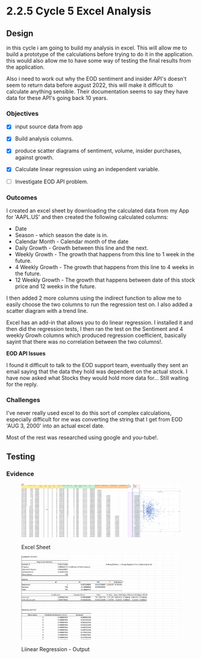 # 2.2.5 Cycle 5 Excel Analysis

## Design

in this cycle i am going to build my analysis in excel. This will allow me to build a prototype of the calculations before trying to do it in the application. this would also allow me to have some way of testing the final results from the application.



Also i need to work out why the EOD sentiment and insider API's doesn't seem to return data before august 2022, this will make it difficult to calculate anything sensible. Their documentation seems to say they have data for these API's going back 10 years.

### Objectives



* [x] input source data from app&#x20;
* [x] Build analysis columns.
* [x] produce scatter diagrams of sentiment, volume, insider purchases, against growth.
* [x] Calculate linear regression using an independent variable.
* [ ] Investigate EOD API problem.



### Outcomes

I created an excel sheet by downloading the calculated data from my App for 'AAPL.US' and then created the following calculated columns:

* Date
* Season - which season the date is in.
* Calendar Month - Calendar month of the date
* Daily Growth - Growth between this line and the next.
* Weekly Growth - The growth that happens from this line to 1 week in the future.
* 4 Weekly Growth - The growth that happens from this line to 4 weeks in the future.
* 12 Weekly Growth - The growth that happens between date of this stock price and 12 weeks in the future.

I then added 2 more columns using the indirect function to allow me to easily choose the two columns to run the regression test on. I also added a scatter diagram with a trend line.

Excel has an add-in that allows you to do linear regression. I installed it and then did the regression tests, I then ran the test on the Sentiment and 4 weekly Growh columns which produced regression coefficient, basically sayint that there was no correlation between the two columns!.

**EOD API Issues**

I found it difficult to talk to the EOD support team, eventually they sent an email saying that the data they hold was dependent on the actual stock. I have now asked what Stocks they would hold more data for... Still waiting for the reply.

### Challenges

I've never really used excel to do this sort of complex calculations, especially difficult for me was converting the string that I get from EOD 'AUG 3, 2000' into an actual excel date.&#x20;

Most of the rest was researched using google and you-tube!.

## Testing





### Evidence

<figure><img src="../.gitbook/assets/image (19).png" alt=""><figcaption><p>Excel Sheet</p></figcaption></figure>



<figure><img src="../.gitbook/assets/image (20).png" alt=""><figcaption><p>Liinear Regression - Output</p></figcaption></figure>
